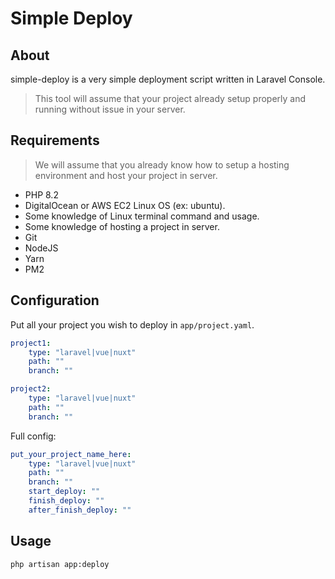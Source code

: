 # Simple Deploy

## About

simple-deploy is a very simple deployment script written in Laravel Console.

> This tool will assume that your project already setup properly and running without issue in your server.

## Requirements

> We will assume that you already know how to setup a hosting environment and host your project in server.

-   PHP 8.2
-   DigitalOcean or AWS EC2 Linux OS (ex: ubuntu).
-   Some knowledge of Linux terminal command and usage.
-   Some knowledge of hosting a project in server.
-   Git
-   NodeJS
-   Yarn
-   PM2

## Configuration

Put all your project you wish to deploy in `app/project.yaml`.

```yaml
project1:
    type: "laravel|vue|nuxt"
    path: ""
    branch: ""

project2:
    type: "laravel|vue|nuxt"
    path: ""
    branch: ""
```

Full config:

```yaml
put_your_project_name_here:
    type: "laravel|vue|nuxt"
    path: ""
    branch: ""
    start_deploy: ""
    finish_deploy: ""
    after_finish_deploy: ""
```

## Usage

`php artisan app:deploy`
